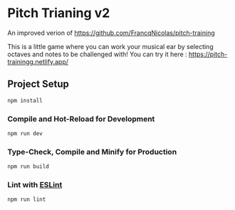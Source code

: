 # Pitch Trianing v2

An improved verion of https://github.com/FrancqNicolas/pitch-training

This is a little game where you can work your musical ear by selecting octaves and notes to be challenged with!
You can try it here : https://pitch-trainingg.netlify.app/

## Project Setup

```sh
npm install
```

### Compile and Hot-Reload for Development

```sh
npm run dev
```

### Type-Check, Compile and Minify for Production

```sh
npm run build
```

### Lint with [ESLint](https://eslint.org/)

```sh
npm run lint
```

